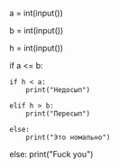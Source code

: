 a = int(input())

b = int(input())

h = int(input())

if a <= b:

    if h < a:
        print("Недосып")

    elif h > b:
        print("Пересып")

    else:
        print("Это номально")

else:
    print("Fuck you")
